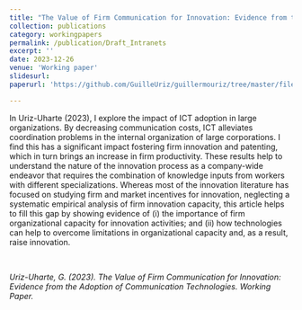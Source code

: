 ```yaml
---
title: "The Value of Firm Communication for Innovation: Evidence from the Adoption of Communication Technologies"
collection: publications
category: workingpapers
permalink: /publication/Draft_Intranets
excerpt: ''
date: 2023-12-26
venue: 'Working paper'
slidesurl: 
paperurl: 'https://github.com/GuilleUriz/guillermouriz/tree/master/files/Paper_Intranets_20241226.pdf'

---
```


In Uriz-Uharte (2023), I explore the impact of ICT adoption in large organizations. By decreasing communication costs, ICT alleviates coordination problems in the internal organization of large corporations. I find this has a significant impact fostering firm innovation and patenting, which in turn brings an increase in firm productivity. These results help to understand the nature of the innovation process as a company-wide endeavor that requires the combination of knowledge inputs from workers with different specializations. Whereas most of the innovation literature has focused on studying firm and market incentives for innovation, neglecting a systematic empirical analysis of firm innovation capacity, this article helps to fill this gap by showing evidence of (i) the importance of firm organizational capacity for innovation activities; and (ii) how technologies can help to overcome limitations in organizational capacity and, as a result, raise innovation. 

<br>

<cite>Uriz-Uharte, G. (2023). The Value of Firm Communication for Innovation: Evidence from the Adoption of Communication Technologies. Working Paper.<cite>
